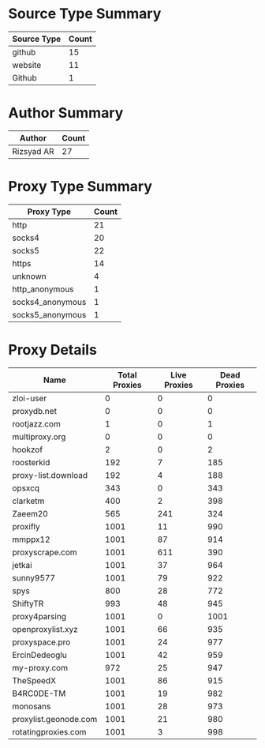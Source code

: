 # Source Type Summary

| Source Type | Count |
|-------------|-------|
| github | 15 |
| website | 11 |
| Github | 1 |


# Author Summary

| Author | Count |
|--------|-------|
| Rizsyad AR | 27 |


# Proxy Type Summary

| Proxy Type | Count |
|------------|-------|
| http | 21 |
| socks4 | 20 |
| socks5 | 22 |
| https | 14 |
| unknown | 4 |
| http_anonymous | 1 |
| socks4_anonymous | 1 |
| socks5_anonymous | 1 |


# Proxy Details

| Name | Total Proxies | Live Proxies | Dead Proxies |
|------|---------------|--------------|---------------|
| zloi-user | 0 | 0 | 0 |
| proxydb.net | 0 | 0 | 0 |
| rootjazz.com | 1 | 0 | 1 |
| multiproxy.org | 0 | 0 | 0 |
| hookzof | 2 | 0 | 2 |
| roosterkid | 192 | 7 | 185 |
| proxy-list.download | 192 | 4 | 188 |
| opsxcq | 343 | 0 | 343 |
| clarketm | 400 | 2 | 398 |
| Zaeem20 | 565 | 241 | 324 |
| proxifly | 1001 | 11 | 990 |
| mmppx12 | 1001 | 87 | 914 |
| proxyscrape.com | 1001 | 611 | 390 |
| jetkai | 1001 | 37 | 964 |
| sunny9577 | 1001 | 79 | 922 |
| spys | 800 | 28 | 772 |
| ShiftyTR | 993 | 48 | 945 |
| proxy4parsing | 1001 | 0 | 1001 |
| openproxylist.xyz | 1001 | 66 | 935 |
| proxyspace.pro | 1001 | 24 | 977 |
| ErcinDedeoglu | 1001 | 42 | 959 |
| my-proxy.com | 972 | 25 | 947 |
| TheSpeedX | 1001 | 86 | 915 |
| B4RC0DE-TM | 1001 | 19 | 982 |
| monosans | 1001 | 28 | 973 |
| proxylist.geonode.com | 1001 | 21 | 980 |
| rotatingproxies.com | 1001 | 3 | 998 |
